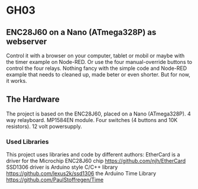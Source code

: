 # GH03

## ENC28J60 on a Nano (ATmega328P) as webserver
Control it with a browser on your computer, tablet or mobil or maybe with the timer example on Node-RED.
Or use the four manual-override buttons to control the four relays.
Nothing fancy with the simple code and Node-RED example that needs to cleaned up, made beter or even shorter.
But for now, it works.

## The Hardware

The project is based on the ENC28J60, placed on a Nano (ATmega328P).
4 way relayboard.
MP1584EN module.
Four switches (4 buttons and 10K resistors).
12 volt powersupply.

### Used Libraries

This project uses libraries and code by different authors:
EtherCard is a driver for the Microchip ENC28J60 chip https://github.com/njh/EtherCard
SSD1306 driver is Arduino style C/C++ library https://github.com/lexus2k/ssd1306
the Arduino Time Library https://github.com/PaulStoffregen/Time
